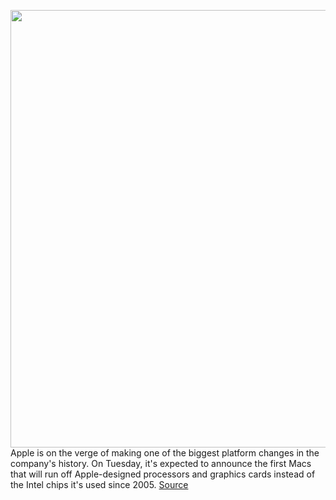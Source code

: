<img src='https://cdn.vox-cdn.com/thumbor/9E31E8oILrvlgpLh-TOMMuNGxT4=/0x0:1829x1175/1200x800/filters:focal(769x442:1061x734)/cdn.vox-cdn.com/uploads/chorus_image/image/67759866/cX3afz7.0.png' width='700px' /><br/>
Apple is on the verge of making one of the biggest platform changes in the company's history. On Tuesday, it's expected to announce the first Macs that will run off Apple-designed processors and graphics cards instead of the Intel chips it's used since 2005.
<a href='https://www.theverge.com/2020/11/9/21556481/apple-new-arm-mac-expectations-preview-one-more-thing-event'> Source <a/>
